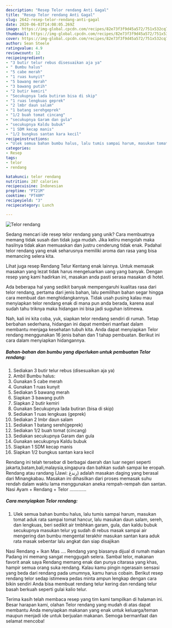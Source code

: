 ```yaml
---
description: "Resep Telor rendang Anti Gagal"
title: "Resep Telor rendang Anti Gagal"
slug: 2642-resep-telor-rendang-anti-gagal
date: 2020-06-03T14:08:05.269Z
image: https://img-global.cpcdn.com/recipes/82e73f3f9d45a572/751x532cq70/telor-rendang-foto-resep-utama.jpg
thumbnail: https://img-global.cpcdn.com/recipes/82e73f3f9d45a572/751x532cq70/telor-rendang-foto-resep-utama.jpg
cover: https://img-global.cpcdn.com/recipes/82e73f3f9d45a572/751x532cq70/telor-rendang-foto-resep-utama.jpg
author: Sean Steele
ratingvalue: 4.9
reviewcount: 12
recipeingredient:
- "3 butir telur rebus disesuaikan aja ya"
- " Bumbu halus"
- "5 cabe merah"
- "1 ruas kunyit"
- "5 bawang merah"
- "3 bawang putih"
- "2 butir kemiri"
- "Secukupnya lada butiran bisa di skip"
- "1 ruas lengkuas geprek"
- "2 lmbr daun salam"
- "1 batang serehgeprek"
- "1/2 buah tomat cincang"
- "secukupnya Garam dan gula"
- "secukupnya Kaldu bubuk"
- "1 SDM kecap manis"
- "1/2 bungkus santan kara kecil"
recipeinstructions:
- "Ulek semua bahan bumbu halus, lalu tumis sampai harum, masukan tomat aduk rata sampai tomat hancur, lalu masukan daun salam, sereh, dan lengkuas, beri sedikit air tmbhkan garam, gula, dan kaldu bubuk secukupnya masukan telur yg sudah di rebus masak sampai air mengering dan bumbu mengental terakhir masukan santan kara aduk rata masak sebentar lalu angkat dan siap disajikan"
categories:
- Resep
tags:
- telor
- rendang

katakunci: telor rendang 
nutrition: 287 calories
recipecuisine: Indonesian
preptime: "PT21M"
cooktime: "PT40M"
recipeyield: "3"
recipecategory: Lunch

---
```



![Telor rendang](https://img-global.cpcdn.com/recipes/82e73f3f9d45a572/751x532cq70/telor-rendang-foto-resep-utama.jpg)

Sedang mencari ide resep telor rendang yang unik? Cara membuatnya memang tidak susah dan tidak juga mudah. Jika keliru mengolah maka hasilnya tidak akan memuaskan dan justru cenderung tidak enak. Padahal telor rendang yang enak seharusnya memiliki aroma dan rasa yang bisa memancing selera kita.

Lihat juga resep Rendang Telur Kentang enak lainnya. Untuk memasak masakan yang lezat tidak harus mengeluarkan uang yang banyak. Dengan resep yang kami hadirkan ini, masakan anda pasti serasa masakan di hotel.

Ada beberapa hal yang sedikit banyak mempengaruhi kualitas rasa dari telor rendang, pertama dari jenis bahan, lalu pemilihan bahan segar hingga cara membuat dan menghidangkannya. Tidak usah pusing kalau mau menyiapkan telor rendang enak di mana pun anda berada, karena asal sudah tahu triknya maka hidangan ini bisa jadi suguhan istimewa.


Nah, kali ini kita coba, yuk, siapkan telor rendang sendiri di rumah. Tetap berbahan sederhana, hidangan ini dapat memberi manfaat dalam membantu menjaga kesehatan tubuh kita. Anda dapat menyiapkan Telor rendang menggunakan 16 jenis bahan dan 1 tahap pembuatan. Berikut ini cara dalam menyiapkan hidangannya.

<!--inarticleads1-->

##### Bahan-bahan dan bumbu yang diperlukan untuk pembuatan Telor rendang:

1. Sediakan 3 butir telur rebus (disesuaikan aja ya)
1. Ambil  Bumbu halus:
1. Gunakan 5 cabe merah
1. Gunakan 1 ruas kunyit
1. Sediakan 5 bawang merah
1. Siapkan 3 bawang putih
1. Siapkan 2 butir kemiri
1. Gunakan Secukupnya lada butiran (bisa di skip)
1. Sediakan 1 ruas lengkuas (geprek)
1. Sediakan 2 lmbr daun salam
1. Sediakan 1 batang sereh(geprek)
1. Sediakan 1/2 buah tomat (cincang)
1. Sediakan secukupnya Garam dan gula
1. Gunakan secukupnya Kaldu bubuk
1. Siapkan 1 SDM kecap manis
1. Siapkan 1/2 bungkus santan kara kecil


Rendang ini telah tersebar di berbagai daerah dan luar negeri seperti jakarta,batam,bali,malaysia,singapura dan bahkan sudah sampai ke eropah. Rendang atau randang (Jawi: رندڠ) adalah masakan daging yang berasal dari Minangkabau. Masakan ini dihasilkan dari proses memasak suhu rendah dalam waktu lama menggunakan aneka rempah-rempah dan santan. Nasi Ayam + Rendang + Telor …………. 

<!--inarticleads2-->

##### Cara menyiapkan Telor rendang:

1. Ulek semua bahan bumbu halus, lalu tumis sampai harum, masukan tomat aduk rata sampai tomat hancur, lalu masukan daun salam, sereh, dan lengkuas, beri sedikit air tmbhkan garam, gula, dan kaldu bubuk secukupnya masukan telur yg sudah di rebus masak sampai air mengering dan bumbu mengental terakhir masukan santan kara aduk rata masak sebentar lalu angkat dan siap disajikan


Nasi Rendang + Ikan Mas …. Rendang yang biasanya dijual di rumah makan Padang ini memang sangat menggugah selera. Sambal telor, makanan favorit anak saya Rendang memang enak dan punya citarasa yang khas, hampir semua orang suka rendang. Kalau kamu pingin ngerasain sensasi yang beda dari rendang pada umumnya, kamu harus cobain. Berikut resep rendang telor sedap istimewa pedas minta ampun lengkap dengan cara bikin sendiri Anda bisa membuat rendang telur kering dan rendang telur basah berkuah seperti gulai kalio telur. 

Terima kasih telah membaca resep yang tim kami tampilkan di halaman ini. Besar harapan kami, olahan Telor rendang yang mudah di atas dapat membantu Anda menyiapkan makanan yang enak untuk keluarga/teman maupun menjadi ide untuk berjualan makanan. Semoga bermanfaat dan selamat mencoba!
